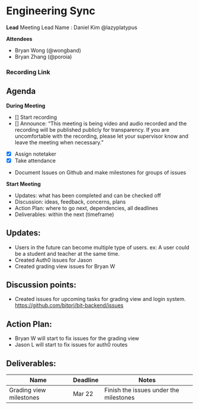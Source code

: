 # Engineering Sync
**Lead**
Meeting Lead Name : Daniel Kim @lazyplatypus

**Attendees**
* Bryan Wong (@wongband) 
* Bryan Zhang (@poroia)

### Recording Link

## Agenda
**During Meeting**
- [] Start recording
- [] Announce:
“This meeting is being video and audio recorded and the recording will be published publicly for transparency. If you are uncomfortable with the recording, please let your supervisor know and leave the meeting when necessary.”
- [x] Assign notetaker
- [x] Take attendance
- Document Issues on Github and make milestones for groups of issues

**Start Meeting**
* Updates: what has been completed and can be checked off
* Discussion: ideas, feedback, concerns, plans
* Action Plan: where to go next, dependencies, all deadlines
* Deliverables: within the next (timeframe)

## Updates:
- Users in the future can become multiple type of users. ex: A user could be a student and teacher at the same time.
- Created Auth0 issues for Jason
- Created grading view issues for Bryan W

## Discussion points:
- Created issues for upcoming tasks for grading view and login system.
https://github.com/bitprj/bit-backend/issues

## Action Plan:
- Bryan W will start to fix issues for the grading view
- Jason L will start to fix issues for auth0 routes

## Deliverables:
Name  | Deadline | Notes
------|----------|--------
Grading view milestones | Mar 22 | Finish the issues under the milestones
